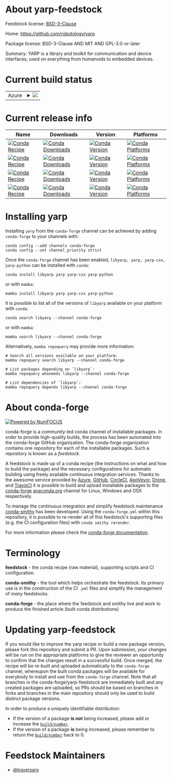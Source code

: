 About yarp-feedstock
====================

Feedstock license: [BSD-3-Clause](https://github.com/conda-forge/yarp-feedstock/blob/main/LICENSE.txt)

Home: https://github.com/robotology/yarp

Package license: BSD-3-Clause AND MIT AND GPL-3.0-or-later

Summary: YARP is a library and toolkit for communication and device interfaces, used on everything from humanoids to embedded devices.

Current build status
====================


<table>
    
  <tr>
    <td>Azure</td>
    <td>
      <details>
        <summary>
          <a href="https://dev.azure.com/conda-forge/feedstock-builds/_build/latest?definitionId=16439&branchName=main">
            <img src="https://dev.azure.com/conda-forge/feedstock-builds/_apis/build/status/yarp-feedstock?branchName=main">
          </a>
        </summary>
        <table>
          <thead><tr><th>Variant</th><th>Status</th></tr></thead>
          <tbody><tr>
              <td>linux_64_ffmpeg6</td>
              <td>
                <a href="https://dev.azure.com/conda-forge/feedstock-builds/_build/latest?definitionId=16439&branchName=main">
                  <img src="https://dev.azure.com/conda-forge/feedstock-builds/_apis/build/status/yarp-feedstock?branchName=main&jobName=linux&configuration=linux%20linux_64_ffmpeg6" alt="variant">
                </a>
              </td>
            </tr><tr>
              <td>linux_64_ffmpeg7</td>
              <td>
                <a href="https://dev.azure.com/conda-forge/feedstock-builds/_build/latest?definitionId=16439&branchName=main">
                  <img src="https://dev.azure.com/conda-forge/feedstock-builds/_apis/build/status/yarp-feedstock?branchName=main&jobName=linux&configuration=linux%20linux_64_ffmpeg7" alt="variant">
                </a>
              </td>
            </tr><tr>
              <td>linux_aarch64_ffmpeg6</td>
              <td>
                <a href="https://dev.azure.com/conda-forge/feedstock-builds/_build/latest?definitionId=16439&branchName=main">
                  <img src="https://dev.azure.com/conda-forge/feedstock-builds/_apis/build/status/yarp-feedstock?branchName=main&jobName=linux&configuration=linux%20linux_aarch64_ffmpeg6" alt="variant">
                </a>
              </td>
            </tr><tr>
              <td>linux_aarch64_ffmpeg7</td>
              <td>
                <a href="https://dev.azure.com/conda-forge/feedstock-builds/_build/latest?definitionId=16439&branchName=main">
                  <img src="https://dev.azure.com/conda-forge/feedstock-builds/_apis/build/status/yarp-feedstock?branchName=main&jobName=linux&configuration=linux%20linux_aarch64_ffmpeg7" alt="variant">
                </a>
              </td>
            </tr><tr>
              <td>linux_ppc64le_ffmpeg6</td>
              <td>
                <a href="https://dev.azure.com/conda-forge/feedstock-builds/_build/latest?definitionId=16439&branchName=main">
                  <img src="https://dev.azure.com/conda-forge/feedstock-builds/_apis/build/status/yarp-feedstock?branchName=main&jobName=linux&configuration=linux%20linux_ppc64le_ffmpeg6" alt="variant">
                </a>
              </td>
            </tr><tr>
              <td>linux_ppc64le_ffmpeg7</td>
              <td>
                <a href="https://dev.azure.com/conda-forge/feedstock-builds/_build/latest?definitionId=16439&branchName=main">
                  <img src="https://dev.azure.com/conda-forge/feedstock-builds/_apis/build/status/yarp-feedstock?branchName=main&jobName=linux&configuration=linux%20linux_ppc64le_ffmpeg7" alt="variant">
                </a>
              </td>
            </tr><tr>
              <td>osx_64_ffmpeg6</td>
              <td>
                <a href="https://dev.azure.com/conda-forge/feedstock-builds/_build/latest?definitionId=16439&branchName=main">
                  <img src="https://dev.azure.com/conda-forge/feedstock-builds/_apis/build/status/yarp-feedstock?branchName=main&jobName=osx&configuration=osx%20osx_64_ffmpeg6" alt="variant">
                </a>
              </td>
            </tr><tr>
              <td>osx_64_ffmpeg7</td>
              <td>
                <a href="https://dev.azure.com/conda-forge/feedstock-builds/_build/latest?definitionId=16439&branchName=main">
                  <img src="https://dev.azure.com/conda-forge/feedstock-builds/_apis/build/status/yarp-feedstock?branchName=main&jobName=osx&configuration=osx%20osx_64_ffmpeg7" alt="variant">
                </a>
              </td>
            </tr><tr>
              <td>osx_arm64_ffmpeg6</td>
              <td>
                <a href="https://dev.azure.com/conda-forge/feedstock-builds/_build/latest?definitionId=16439&branchName=main">
                  <img src="https://dev.azure.com/conda-forge/feedstock-builds/_apis/build/status/yarp-feedstock?branchName=main&jobName=osx&configuration=osx%20osx_arm64_ffmpeg6" alt="variant">
                </a>
              </td>
            </tr><tr>
              <td>osx_arm64_ffmpeg7</td>
              <td>
                <a href="https://dev.azure.com/conda-forge/feedstock-builds/_build/latest?definitionId=16439&branchName=main">
                  <img src="https://dev.azure.com/conda-forge/feedstock-builds/_apis/build/status/yarp-feedstock?branchName=main&jobName=osx&configuration=osx%20osx_arm64_ffmpeg7" alt="variant">
                </a>
              </td>
            </tr><tr>
              <td>win_64_ffmpeg6</td>
              <td>
                <a href="https://dev.azure.com/conda-forge/feedstock-builds/_build/latest?definitionId=16439&branchName=main">
                  <img src="https://dev.azure.com/conda-forge/feedstock-builds/_apis/build/status/yarp-feedstock?branchName=main&jobName=win&configuration=win%20win_64_ffmpeg6" alt="variant">
                </a>
              </td>
            </tr><tr>
              <td>win_64_ffmpeg7</td>
              <td>
                <a href="https://dev.azure.com/conda-forge/feedstock-builds/_build/latest?definitionId=16439&branchName=main">
                  <img src="https://dev.azure.com/conda-forge/feedstock-builds/_apis/build/status/yarp-feedstock?branchName=main&jobName=win&configuration=win%20win_64_ffmpeg7" alt="variant">
                </a>
              </td>
            </tr>
          </tbody>
        </table>
      </details>
    </td>
  </tr>
</table>

Current release info
====================

| Name | Downloads | Version | Platforms |
| --- | --- | --- | --- |
| [![Conda Recipe](https://img.shields.io/badge/recipe-libyarp-green.svg)](https://anaconda.org/conda-forge/libyarp) | [![Conda Downloads](https://img.shields.io/conda/dn/conda-forge/libyarp.svg)](https://anaconda.org/conda-forge/libyarp) | [![Conda Version](https://img.shields.io/conda/vn/conda-forge/libyarp.svg)](https://anaconda.org/conda-forge/libyarp) | [![Conda Platforms](https://img.shields.io/conda/pn/conda-forge/libyarp.svg)](https://anaconda.org/conda-forge/libyarp) |
| [![Conda Recipe](https://img.shields.io/badge/recipe-yarp-green.svg)](https://anaconda.org/conda-forge/yarp) | [![Conda Downloads](https://img.shields.io/conda/dn/conda-forge/yarp.svg)](https://anaconda.org/conda-forge/yarp) | [![Conda Version](https://img.shields.io/conda/vn/conda-forge/yarp.svg)](https://anaconda.org/conda-forge/yarp) | [![Conda Platforms](https://img.shields.io/conda/pn/conda-forge/yarp.svg)](https://anaconda.org/conda-forge/yarp) |
| [![Conda Recipe](https://img.shields.io/badge/recipe-yarp--cxx-green.svg)](https://anaconda.org/conda-forge/yarp-cxx) | [![Conda Downloads](https://img.shields.io/conda/dn/conda-forge/yarp-cxx.svg)](https://anaconda.org/conda-forge/yarp-cxx) | [![Conda Version](https://img.shields.io/conda/vn/conda-forge/yarp-cxx.svg)](https://anaconda.org/conda-forge/yarp-cxx) | [![Conda Platforms](https://img.shields.io/conda/pn/conda-forge/yarp-cxx.svg)](https://anaconda.org/conda-forge/yarp-cxx) |
| [![Conda Recipe](https://img.shields.io/badge/recipe-yarp--python-green.svg)](https://anaconda.org/conda-forge/yarp-python) | [![Conda Downloads](https://img.shields.io/conda/dn/conda-forge/yarp-python.svg)](https://anaconda.org/conda-forge/yarp-python) | [![Conda Version](https://img.shields.io/conda/vn/conda-forge/yarp-python.svg)](https://anaconda.org/conda-forge/yarp-python) | [![Conda Platforms](https://img.shields.io/conda/pn/conda-forge/yarp-python.svg)](https://anaconda.org/conda-forge/yarp-python) |

Installing yarp
===============

Installing `yarp` from the `conda-forge` channel can be achieved by adding `conda-forge` to your channels with:

```
conda config --add channels conda-forge
conda config --set channel_priority strict
```

Once the `conda-forge` channel has been enabled, `libyarp, yarp, yarp-cxx, yarp-python` can be installed with `conda`:

```
conda install libyarp yarp yarp-cxx yarp-python
```

or with `mamba`:

```
mamba install libyarp yarp yarp-cxx yarp-python
```

It is possible to list all of the versions of `libyarp` available on your platform with `conda`:

```
conda search libyarp --channel conda-forge
```

or with `mamba`:

```
mamba search libyarp --channel conda-forge
```

Alternatively, `mamba repoquery` may provide more information:

```
# Search all versions available on your platform:
mamba repoquery search libyarp --channel conda-forge

# List packages depending on `libyarp`:
mamba repoquery whoneeds libyarp --channel conda-forge

# List dependencies of `libyarp`:
mamba repoquery depends libyarp --channel conda-forge
```


About conda-forge
=================

[![Powered by
NumFOCUS](https://img.shields.io/badge/powered%20by-NumFOCUS-orange.svg?style=flat&colorA=E1523D&colorB=007D8A)](https://numfocus.org)

conda-forge is a community-led conda channel of installable packages.
In order to provide high-quality builds, the process has been automated into the
conda-forge GitHub organization. The conda-forge organization contains one repository
for each of the installable packages. Such a repository is known as a *feedstock*.

A feedstock is made up of a conda recipe (the instructions on what and how to build
the package) and the necessary configurations for automatic building using freely
available continuous integration services. Thanks to the awesome service provided by
[Azure](https://azure.microsoft.com/en-us/services/devops/), [GitHub](https://github.com/),
[CircleCI](https://circleci.com/), [AppVeyor](https://www.appveyor.com/),
[Drone](https://cloud.drone.io/welcome), and [TravisCI](https://travis-ci.com/)
it is possible to build and upload installable packages to the
[conda-forge](https://anaconda.org/conda-forge) [anaconda.org](https://anaconda.org/)
channel for Linux, Windows and OSX respectively.

To manage the continuous integration and simplify feedstock maintenance
[conda-smithy](https://github.com/conda-forge/conda-smithy) has been developed.
Using the ``conda-forge.yml`` within this repository, it is possible to re-render all of
this feedstock's supporting files (e.g. the CI configuration files) with ``conda smithy rerender``.

For more information please check the [conda-forge documentation](https://conda-forge.org/docs/).

Terminology
===========

**feedstock** - the conda recipe (raw material), supporting scripts and CI configuration.

**conda-smithy** - the tool which helps orchestrate the feedstock.
                   Its primary use is in the construction of the CI ``.yml`` files
                   and simplify the management of *many* feedstocks.

**conda-forge** - the place where the feedstock and smithy live and work to
                  produce the finished article (built conda distributions)


Updating yarp-feedstock
=======================

If you would like to improve the yarp recipe or build a new
package version, please fork this repository and submit a PR. Upon submission,
your changes will be run on the appropriate platforms to give the reviewer an
opportunity to confirm that the changes result in a successful build. Once
merged, the recipe will be re-built and uploaded automatically to the
`conda-forge` channel, whereupon the built conda packages will be available for
everybody to install and use from the `conda-forge` channel.
Note that all branches in the conda-forge/yarp-feedstock are
immediately built and any created packages are uploaded, so PRs should be based
on branches in forks and branches in the main repository should only be used to
build distinct package versions.

In order to produce a uniquely identifiable distribution:
 * If the version of a package **is not** being increased, please add or increase
   the [``build/number``](https://docs.conda.io/projects/conda-build/en/latest/resources/define-metadata.html#build-number-and-string).
 * If the version of a package **is** being increased, please remember to return
   the [``build/number``](https://docs.conda.io/projects/conda-build/en/latest/resources/define-metadata.html#build-number-and-string)
   back to 0.

Feedstock Maintainers
=====================

* [@traversaro](https://github.com/traversaro/)


<!-- dummy commit to enable rerendering -->

